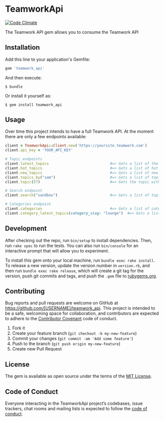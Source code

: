 # TeamworkApi

[![Code Climate](https://codeclimate.com/github/100yrs/teamwork_api.png)][codeclimate]

[codeclimate]: https://codeclimate.com/github/100yrs/teamwork_api

The Teamwork API gem allows you to consume the Teamwork API

## Installation

Add this line to your application's Gemfile:

```ruby
gem 'teamwork_api'
```

And then execute:

    $ bundle

Or install it yourself as:

    $ gem install teamwork_api

## Usage

Over time this project intends to have a full Teamwork API. At the moment there are only a
few endpoints available:

```ruby
client = TeamworkApi::Client.new('https://yoursite.teamwork.com')
client.api_key = 'YOUR_API_KEY'

# Topic endpoints
client.latest_topics                            #=> Gets a list of the latest topics
client.hot_topics                               #=> Gets a list of hot topics
client.new_topics                               #=> Gets a list of new topics
client.topics_by("sam")                         #=> Gets a list of topics created by user "sam"
client.topic(57)                                #=> Gets the topic with id 57

# Search endpoint
client.search("sandbox")                        #=> Gets a list of topics that match "sandbox"

# Categories endpoint
client.categories                               #=> Gets a list of categories
client.category_latest_topics(category_slug: "lounge")  #=> Gets a list of latest topics in a category
```

## Development

After checking out the repo, run `bin/setup` to install dependencies. Then, run `rake spec` to run the tests. You can also run `bin/console` for an interactive prompt that will allow you to experiment.

To install this gem onto your local machine, run `bundle exec rake install`. To release a new version, update the version number in `version.rb`, and then run `bundle exec rake release`, which will create a git tag for the version, push git commits and tags, and push the `.gem` file to [rubygems.org](https://rubygems.org).

## Contributing

Bug reports and pull requests are welcome on GitHub at https://github.com/[USERNAME]/teamwork_api. This project is intended to be a safe, welcoming space for collaboration, and contributors are expected to adhere to the [Contributor Covenant](http://contributor-covenant.org) code of conduct.

1. Fork it
2. Create your feature branch (`git checkout -b my-new-feature`)
3. Commit your changes (`git commit -am 'Add some feature'`)
4. Push to the branch (`git push origin my-new-feature`)
5. Create new Pull Request

## License

The gem is available as open source under the terms of the [MIT License](https://opensource.org/licenses/MIT).

## Code of Conduct

Everyone interacting in the TeamworkApi project’s codebases, issue trackers, chat rooms and mailing lists is expected to follow the [code of conduct](https://github.com/100yrs/teamwork_api/blob/master/CODE_OF_CONDUCT.md).
